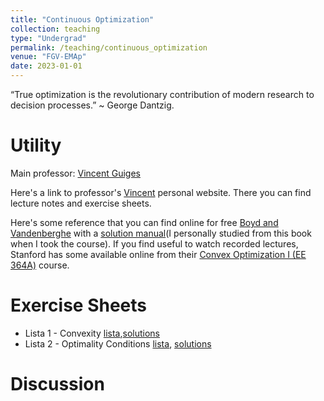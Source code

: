 ```yaml
---
title: "Continuous Optimization"
collection: teaching
type: "Undergrad"
permalink: /teaching/continuous_optimization
venue: "FGV-EMAp"
date: 2023-01-01
---
```


“True optimization is the revolutionary contribution of modern research to decision processes.” ~ George Dantzig.


Utility
======

Main professor: [Vincent Guiges](https://www.vincentgyg.com/)

Here's a link to professor's [Vincent](https://www.vincentgyg.com/teaching) personal website. There you can find lecture notes and exercise sheets.

Here's some reference that you can find online for free [Boyd and Vandenberghe](https://web.stanford.edu/~boyd/cvxbook/) with a [solution manual](https://egrcc.github.io/docs/math/cvxbook-solutions.pdf)(I personally studied from this book when I took the course). If you find useful to watch recorded lectures, Stanford has some available online from their [Convex Optimization I (EE 364A)](https://www.youtube.com/playlist?list=PL3940DD956CDF0622) course.



Exercise Sheets
======

- Lista 1 - Convexity [lista](https://res.cloudinary.com/dbytnnhkz/image/upload/v1688162506/Exercices_Convexity_92afbe1e1d.pdf),[solutions](/files/Lista_1_otimização_Soluções.pdf)
- Lista 2 - Optimality Conditions [lista](https://res.cloudinary.com/dbytnnhkz/image/upload/v1688162506/Optimality_Conditions_e16be32b57.pdf), [solutions](http://pudim.com.br/)

Discussion
======

